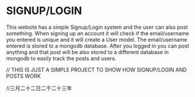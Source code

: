 # SIGNUP/LOGIN
This website has a simple Signup/Login system and the user can also post something.
When signing up an account it will check if the email/username you entered is unique and it will create a User model. The email/username entered is stored to a mongodb database. After you logged in you can post anything and that post will be also stored to a different database in mongodb to easily track the posts and users.

// THIS IS JUST A SIMPLE PROJECT TO SHOW HOW SIGNUP/LOGIN AND POSTS WORK

//三月二十二日二千二十三年
